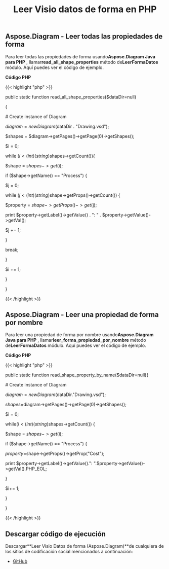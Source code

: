 ﻿---
title: Leer Visio datos de forma en PHP
type: docs
weight: 50
url: /es/java/read-visio-shape-data-in-php/
---
## **Aspose.Diagram - Leer todas las propiedades de forma**
 Para leer todas las propiedades de forma usando**Aspose.Diagram Java para PHP** , llamar**read_all_shape_properties** método de**LeerFormaDatos** módulo. Aquí puedes ver el código de ejemplo.

**Código PHP**

{{< highlight "php" >}}

 public static function read_all_shape_properties($dataDir=null)

{

\# Create instance of Diagram

$diagram = new Diagram($dataDir . "Drawing.vsd");

$shapes = $diagram->getPages()->getPage(0)->getShapes();

$i = 0;

while ($i <(int)(string)$shapes->getCount()){

$shape = $shapes->get($i);

if ($shape->getName() == "Process") {

$j = 0;

while ($j<(int)(string)$shape->getProps()->getCount()) {

$property = $shape->getProps()->get($j);

print $property->getLabel()->getValue() . ": " . $property->getValue()->getVal();

$j += 1;

}

break;

}

$i += 1;

}

}

{{< /highlight >}}
## **Aspose.Diagram - Leer una propiedad de forma por nombre**
 Para leer una propiedad de forma por nombre usando**Aspose.Diagram Java para PHP** , llamar**leer_forma_propiedad_por_nombre** método de**LeerFormaDatos** módulo. Aquí puedes ver el código de ejemplo.

**Código PHP**

{{< highlight "php" >}}

 public static function read_shape_property_by_name($dataDir=null){

\# Create instance of Diagram

$diagram=new Diagram($dataDir."Drawing.vsd");

$shapes=$diagram->getPages()->getPage(0)->getShapes();

$i = 0;

while($i<(int)(string)$shapes->getCount()) {

$shape = $shapes->get($i);

if ($shape->getName() == "Process") {

$property=$shape->getProps()->getProp("Cost");

print $property->getLabel()->getValue().": ".$property->getValue()->getVal().PHP_EOL;

}

$i+= 1;

}

}

{{< /highlight >}}
## **Descargar código de ejecución**
 Descargar**Leer Visio Datos de forma (Aspose.Diagram)**de cualquiera de los sitios de codificación social mencionados a continuación:

- [GitHub](https://github.com/asposediagram/Aspose.Diagram-for-Java/blob/master/Plugins/Aspose_Diagram_Java_for_PHP/src/aspose/diagram/WorkingwithShapes/ReadShapeData.php)
